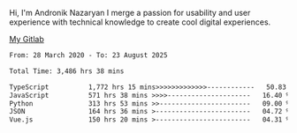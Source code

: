 Hi, I'm Andronik Nazaryan
I merge a passion for usability and user experience with technical knowledge to create cool digital experiences.

[My Gitlab](https://gitlab.com/anridev24)

<!--START_SECTION:waka-->

```txt
From: 28 March 2020 - To: 23 August 2025

Total Time: 3,486 hrs 38 mins

TypeScript          1,772 hrs 15 mins>>>>>>>>>>>>>------------   50.83 %
JavaScript          571 hrs 38 mins >>>>---------------------   16.40 %
Python              313 hrs 53 mins >>-----------------------   09.00 %
JSON                164 hrs 36 mins >------------------------   04.72 %
Vue.js              150 hrs 20 mins >------------------------   04.31 %
```

<!--END_SECTION:waka-->
